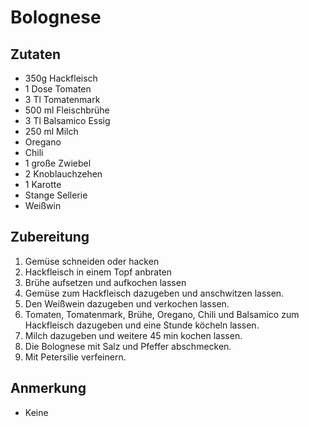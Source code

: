 # Bolognese
## Zutaten
- 350g Hackfleisch
- 1 Dose Tomaten
- 3 Tl Tomatenmark
- 500 ml Fleischbrühe
- 3 Tl Balsamico Essig
- 250 ml Milch
- Oregano
- Chili
- 1 große Zwiebel
- 2 Knoblauchzehen
- 1 Karotte
- Stange Sellerie
- Weißwin


## Zubereitung
1. Gemüse schneiden oder hacken
2. Hackfleisch in einem Topf anbraten
3. Brühe aufsetzen und aufkochen lassen
4. Gemüse zum Hackfleisch dazugeben und anschwitzen lassen.
5. Den Weißwein dazugeben und verkochen lassen.
6. Tomaten, Tomatenmark, Brühe, Oregano, Chili und Balsamico zum Hackfleisch dazugeben und eine Stunde köcheln lassen.
7. Milch dazugeben und weitere 45 min kochen lassen.
8. Die Bolognese mit Salz und Pfeffer abschmecken.
9. Mit Petersilie verfeinern.



## Anmerkung
- Keine